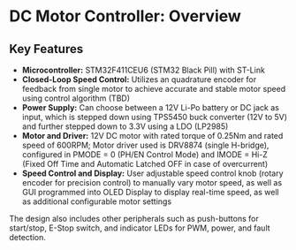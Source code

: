 # DC Motor Controller: Overview 
## Key Features
- **Microcontroller:** STM32F411CEU6 (STM32 Black Pill) with ST-Link
- **Closed-Loop Speed Control:** Utilizes an quadrature encoder for feedback from single motor to achieve accurate and stable motor speed using control algorithm (TBD)
- **Power Supply:** Can choose between a 12V Li-Po battery or DC jack as input, which is stepped down using TPS5450 buck converter (12V to 5V) and further stepped down to 3.3V using a LDO (LP2985)
- **Motor and Driver:** 12V DC motor with rated torque of 0.25Nm and rated speed of 600RPM; Motor driver used is DRV8874 (single H-bridge), configured in PMODE = 0 (PH/EN Control Mode) and IMODE = Hi-Z (Fixed Off Time and Automatic Latched OFF in case of overcurrent)
- **Speed Control and Display:** User adjustable speed control knob (rotary encoder for precision control) to manually vary motor speed, as well as GUI programmed into OLED Display to display real-time speed, as well as additional configurable motor settings

The design also includes other peripherals such as push-buttons for start/stop, E-Stop switch, and indicator LEDs for PWM, power, and fault detection. 
  
